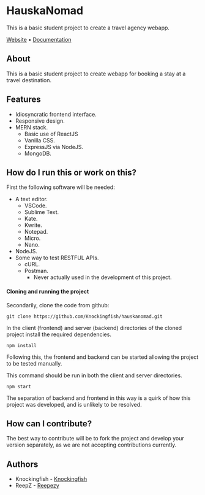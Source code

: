 # HauskaNomad
This is a basic student project to create a travel agency webapp.

[Website](https://hauskanomad-1.onrender.com/) • [Documentation](https://github.com/Knockingfish/hauskanomad/wiki)

About
---
This is a basic student project to create webapp for booking a stay at a travel destination.

Features
---
- Idiosyncratic frontend interface.
- Responsive design.
- MERN stack.
  - Basic use of ReactJS
  - Vanilla CSS.
  - ExpressJS via NodeJS.
  - MongoDB.
  
How do I run this or work on this?
---
First the following software will be needed:
- A text editor.
  - VSCode.
  - Sublime Text.
  - Kate.
  - Kwrite.
  - Notepad.
  - Micro.
  - Nano.
- NodeJS.
- Some way to test RESTFUL APIs.
    - cURL.
    - Postman.
        - Never actually used in the development of this project.
 
#### Cloning and running the project

Secondarily, clone the code from github:

```
git clone https://github.com/Knockingfish/hauskanomad.git
```

In the client (frontend) and server (backend) directories of the cloned project install the required dependencies.

```
npm install
```

Following this, the frontend and backend can be started allowing the project to be tested manually.

This command should be run in both the client and server directories.

```
npm start
```

The separation of backend and frontend in this way is a quirk of how this project was developed, and is unlikely to be resolved.

How can I contribute?
---
The best way to contribute will be to fork the project and develop your version separately, as we are not accepting contributions currently.

Authors
---
- Knockingfish - [Knockingfish](https://github.com/Knockingfish)
- ReepZ - [Reepezy](https://github.com/Reepezy)
